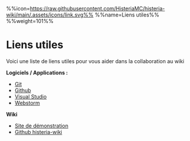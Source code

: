 %%icon=https://raw.githubusercontent.com/HisteriaMC/histeria-wiki/main/.assets/icons/link.svg%%
%%name=Liens utiles%%
%%weight=101%%

# Liens utiles

Voici une liste de liens utiles pour vous aider dans la collaboration au wiki

**Logiciels / Applications :**
- [Git](https://git-scm.com/)
- [Github](https://github.com/)
- [Visual Studio](https://visualstudio.microsoft.com/fr/)
- [Webstorm](https://www.jetbrains.com/webstorm/)

**Wiki**
- [Site de démonstration](https://histeria.zelytra.fr/)
- [Github histeria-wiki](https://github.com/HisteriaMC/histeria-wiki)
